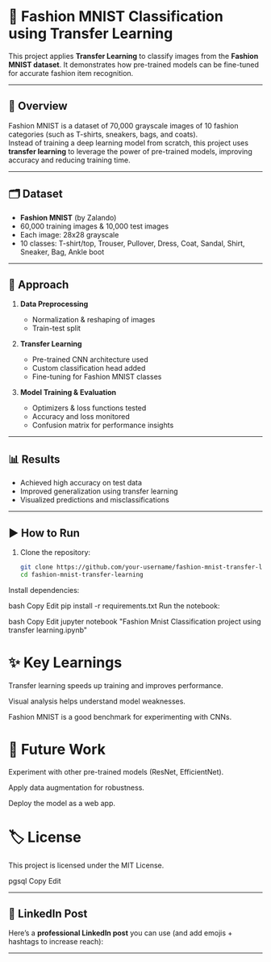 
# 👗 Fashion MNIST Classification using Transfer Learning 
This project applies **Transfer Learning** to classify images from the **Fashion MNIST dataset**. It demonstrates how pre-trained models can be fine-tuned for accurate fashion item recognition.  

---

## 📌 Overview  
Fashion MNIST is a dataset of 70,000 grayscale images of 10 fashion categories (such as T-shirts, sneakers, bags, and coats).  
Instead of training a deep learning model from scratch, this project uses **transfer learning** to leverage the power of pre-trained models, improving accuracy and reducing training time.  

---

## 🗂 Dataset  
- **Fashion MNIST** (by Zalando)  
- 60,000 training images & 10,000 test images  
- Each image: 28x28 grayscale  
- 10 classes: T-shirt/top, Trouser, Pullover, Dress, Coat, Sandal, Shirt, Sneaker, Bag, Ankle boot  

---

## 🔧 Approach  
1. **Data Preprocessing**  
   - Normalization & reshaping of images  
   - Train-test split  

2. **Transfer Learning**  
   - Pre-trained CNN architecture used  
   - Custom classification head added  
   - Fine-tuning for Fashion MNIST classes  

3. **Model Training & Evaluation**  
   - Optimizers & loss functions tested  
   - Accuracy and loss monitored  
   - Confusion matrix for performance insights  

---

## 📊 Results  
- Achieved high accuracy on test data  
- Improved generalization using transfer learning  
- Visualized predictions and misclassifications  

---

## ▶️ How to Run  
1. Clone the repository:  
   ```bash
   git clone https://github.com/your-username/fashion-mnist-transfer-learning.git
   cd fashion-mnist-transfer-learning
Install dependencies:

bash
Copy
Edit
pip install -r requirements.txt
Run the notebook:

bash
Copy
Edit
jupyter notebook "Fashion Mnist Classification project using transfer learning.ipynb"
# ✨ Key Learnings
Transfer learning speeds up training and improves performance.

Visual analysis helps understand model weaknesses.

Fashion MNIST is a good benchmark for experimenting with CNNs.

# 📌 Future Work
Experiment with other pre-trained models (ResNet, EfficientNet).

Apply data augmentation for robustness.

Deploy the model as a web app.

# 🏷 License
This project is licensed under the MIT License.

pgsql
Copy
Edit

---

## 💼 LinkedIn Post  

Here’s a **professional LinkedIn post** you can use (and add emojis + hashtags to increase reach):  

---
